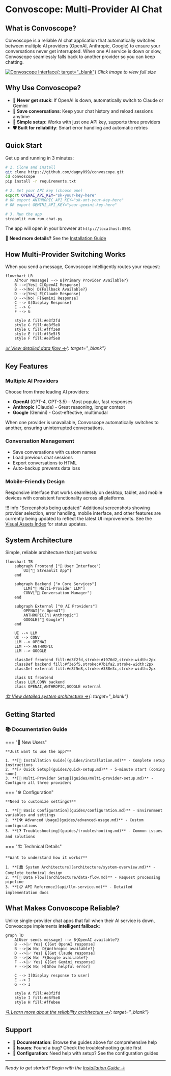 # Convoscope: Multi-Provider AI Chat

## What is Convoscope?

Convoscope is a reliable AI chat application that automatically switches between multiple AI providers (OpenAI, Anthropic, Google) to ensure your conversations never get interrupted. When one AI service is down or slow, Convoscope seamlessly falls back to another provider so you can keep chatting.

[![Convoscope Interface](assets/screenshots/01-hero-interface.png){: target="_blank"}](assets/screenshots/01-hero-interface.png)
*Click image to view full size*

## Why Use Convoscope?

- **🔄 Never get stuck**: If OpenAI is down, automatically switch to Claude or Gemini
- **💾 Save conversations**: Keep your chat history and reload sessions anytime
- **🎯 Simple setup**: Works with just one API key, supports three providers
- **🛡️ Built for reliability**: Smart error handling and automatic retries

## Quick Start

Get up and running in 3 minutes:

```bash
# 1. Clone and install
git clone https://github.com/dagny099/convoscope.git
cd convoscope
pip install -r requirements.txt

# 2. Set your API key (choose one)
export OPENAI_API_KEY="sk-your-key-here"
# OR export ANTHROPIC_API_KEY="sk-ant-your-key-here"
# OR export GEMINI_API_KEY="your-gemini-key-here"

# 3. Run the app
streamlit run run_chat.py
```

The app will open in your browser at `http://localhost:8501`

📖 **Need more details?** See the [Installation Guide](guides/installation.md)

## How Multi-Provider Switching Works

When you send a message, Convoscope intelligently routes your request:

```mermaid
flowchart LR
    A[Your Message] --> B{Primary Provider Available?}
    B -->|Yes| C[OpenAI Response]
    B -->|No| D{Fallback Available?}
    D -->|Yes| E[Claude Response]
    D -->|No| F[Gemini Response]
    C --> G[Display Response]
    E --> G
    F --> G

    style A fill:#e3f2fd
    style G fill:#e8f5e8
    style C fill:#fff3e0
    style E fill:#f3e5f5
    style F fill:#e8f5e8
```

*[📊 View detailed data flow →](architecture/data-flow.md){: target="_blank"}*

## Key Features

### Multiple AI Providers
Choose from three leading AI providers:

- **OpenAI** (GPT-4, GPT-3.5) - Most popular, fast responses
- **Anthropic** (Claude) - Great reasoning, longer context
- **Google** (Gemini) - Cost-effective, multimodal

When one provider is unavailable, Convoscope automatically switches to another, ensuring uninterrupted conversations.

### Conversation Management

- Save conversations with custom names
- Load previous chat sessions
- Export conversations to HTML
- Auto-backup prevents data loss

### Mobile-Friendly Design

Responsive interface that works seamlessly on desktop, tablet, and mobile devices with consistent functionality across all platforms.

!!! info "Screenshots being updated"
    Additional screenshots showing provider selection, error handling, mobile interface, and other features are currently being updated to reflect the latest UI improvements. See the [Visual Assets Index](visual-assets-index.md) for status updates.

## System Architecture

Simple, reliable architecture that just works:

```mermaid
flowchart TB
    subgraph Frontend ["🎨 User Interface"]
        UI["📱 Streamlit App"]
    end

    subgraph Backend ["⚙️ Core Services"]
        LLM["🤖 Multi-Provider LLM"]
        CONV["💬 Conversation Manager"]
    end

    subgraph External ["🌐 AI Providers"]
        OPENAI["🔥 OpenAI"]
        ANTHROPIC["🧠 Anthropic"]
        GOOGLE["🌟 Google"]
    end

    UI --> LLM
    UI --> CONV
    LLM --> OPENAI
    LLM --> ANTHROPIC
    LLM --> GOOGLE

    classDef frontend fill:#e3f2fd,stroke:#1976d2,stroke-width:2px
    classDef backend fill:#f3e5f5,stroke:#7b1fa2,stroke-width:2px
    classDef external fill:#e8f5e8,stroke:#388e3c,stroke-width:2px

    class UI frontend
    class LLM,CONV backend
    class OPENAI,ANTHROPIC,GOOGLE external
```

*[🏗️ View detailed system architecture →](architecture/system-overview.md){: target="_blank"}*

## Getting Started

### **📚 Documentation Guide**

=== "🚀 New Users"

    **Just want to use the app?**

    1. **[📖 Installation Guide](guides/installation.md)** - Complete setup instructions
    2. **[⚡ Quick Setup](guides/quick-setup.md)** - 5-minute start (coming soon)
    3. **[🎯 Multi-Provider Setup](guides/multi-provider-setup.md)** - Configure all three providers

=== "⚙️ Configuration"

    **Need to customize settings?**

    1. **[🔧 Basic Configuration](guides/configuration.md)** - Environment variables and settings
    2. **[🛠️ Advanced Usage](guides/advanced-usage.md)** - Custom configurations
    3. **[❓ Troubleshooting](guides/troubleshooting.md)** - Common issues and solutions

=== "🏗️ Technical Details"

    **Want to understand how it works?**

    1. **[🏛️ System Architecture](architecture/system-overview.md)** - Complete technical design
    2. **[🔄 Data Flow](architecture/data-flow.md)** - Request processing pipeline
    3. **[📋 API Reference](api/llm-service.md)** - Detailed implementation docs

## What Makes Convoscope Reliable?

Unlike single-provider chat apps that fail when their AI service is down, Convoscope implements **intelligent fallback**:

```mermaid
graph TD
    A[User sends message] --> B{OpenAI available?}
    B -->|✅ Yes| C[Get OpenAI response]
    B -->|❌ No| D{Anthropic available?}
    D -->|✅ Yes| E[Get Claude response]
    D -->|❌ No| F{Google available?}
    F -->|✅ Yes| G[Get Gemini response]
    F -->|❌ No| H[Show helpful error]

    C --> I[Display response to user]
    E --> I
    G --> I

    style A fill:#e3f2fd
    style I fill:#e8f5e8
    style H fill:#ffebee
```

*[🔍 Learn more about the reliability architecture →](architecture/system-overview.md#reliability-improvements){: target="_blank"}*

## Support

- **📖 Documentation**: Browse the guides above for comprehensive help
- **💬 Issues**: Found a bug? Check the troubleshooting guide first
- **🔧 Configuration**: Need help with setup? See the configuration guides

---

*Ready to get started? Begin with the [Installation Guide →](guides/installation.md)*